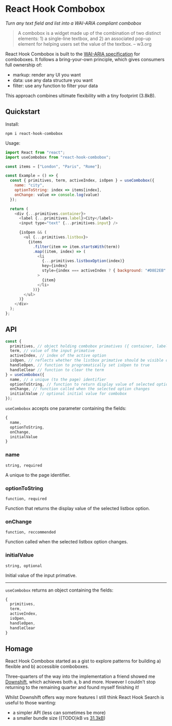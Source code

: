 # React Hook Combobox
*Turn any text field and list into a WAI-ARIA compliant combobox*

> A combobox is a widget made up of the combination of two distinct elements: 1) a single-line textbox, and 2) an associated pop-up element for helping users set the value of the textbox. – w3.org

React Hook Combobox is built to the [WAI-ARIA specification](https://www.w3.org/TR/wai-aria-practices-1.1/#combobox) for comboboxes. It follows a bring-your-own principle, which gives consumers full ownership of:

- markup: render any UI you want
- data: use any data structure you want
- filter: use any function to filter your data

This approach combines ultimate flexibility with a tiny footprint (3.8kB).

## Quickstart

Install:

```
npm i react-hook-combobox
```

Usage:

```js
import React from "react";
import useCombobox from "react-hook-combobox";

const items = ["London", "Paris", "Rome"];

const Example = () => {
  const { primitives, term, activeIndex, isOpen } = useCombobox({
    name: "city",
    optionToString: index => items[index],
    onChange: value => console.log(value)
  });

  return (
    <div {...primitives.container}>
      <label {...primitives.label}>City</label>
      <input type="text" {...primitives.input} />

      {isOpen && (
        <ul {...primitives.listbox}>
          {items
            .filter(item => item.startsWith(term))
            .map((item, index) => (
              <li
                {...primitives.listboxOption(index)}
                key={index}
                style={index === activeIndex ? { background: "#D8E2EB" } : {}}
              >
                {item}
              </li>
            ))}
        </ul>
      )}
    </div>
  );
};
```

## API

```js
const {
  primitives, // object holding combobox primatives ({ container, label, input, listbox, listboxOption })
  term, // value of the input primative
  activeIndex, // index of the active option
  isOpen, // reflects whether the listbox primative should be visible or not
  handleOpen, // function to progromatically set isOpen to true
  handleClear // function to clear the term
} = useCombobox({
  name, // a unique (to the page) identifier
  optionToString, // function to return display value of selected option
  onChange, // function called when the selected option changes
  initialValue // optional initial value for combobox
});
```

`useCombobox` accepts one parameter containing the fields:

```js
{
  name,
  optionToString,
  onChange,
  initialValue
}
```

### name
`string, required`

A unique to the page identifier.

### optionToString
`function, required`

Function that returns the display value of the selected listbox option.

### onChange
`function, reccommended`

Function called when the selected listbox option changes.

### initialValue
`string, optional`

Initial value of the input primative.

---

`useCombobox` returns an object containing the fields:

```js
{
  primitives,
  term,
  activeIndex,
  isOpen,
  handleOpen,
  handleClear
}
```

## Homage

React Hook Combobox started as a gist to explore patterns for building a) flexible and b) accessible comboboxes.

Three-quarters of the way into the implementation a friend showed me [Downshift](https://github.com/downshift-js/downshift), which achieves both a, b and more. However I couldn't stop returning to the remaining quarter and found myself finishing it!

Whilst Downshift offers way more features I still think React Hook Search is useful to those wanting:

- a simpler API (less can sometimes be more)
- a smaller bundle size ({TODO}kB vs [31.3kB](https://bundlephobia.com/result?p=downshift@3.4.7))